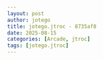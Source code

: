 ```yaml
---
layout: post
author: jotego
title: jotego.jtroc - 8735af8
date: 2025-08-15
categories: [Arcade, jtroc]
tags: [jotego.jtroc]
---
```


